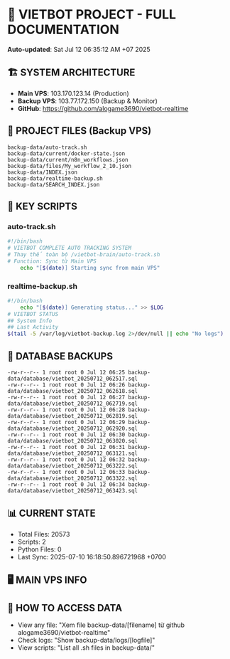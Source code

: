 # 🤖 VIETBOT PROJECT - FULL DOCUMENTATION
**Auto-updated**: Sat Jul 12 06:35:12 AM +07 2025

## 🏗️ SYSTEM ARCHITECTURE
- **Main VPS**: 103.170.123.14 (Production)
- **Backup VPS**: 103.77.172.150 (Backup & Monitor)
- **GitHub**: https://github.com/alogame3690/vietbot-realtime

## 📁 PROJECT FILES (Backup VPS)
```
backup-data/auto-track.sh
backup-data/current/docker-state.json
backup-data/current/n8n_workflows.json
backup-data/files/My_workflow_2_10.json
backup-data/INDEX.json
backup-data/realtime-backup.sh
backup-data/SEARCH_INDEX.json
```

## 🔧 KEY SCRIPTS
### auto-track.sh
```bash
#!/bin/bash
# VIETBOT COMPLETE AUTO TRACKING SYSTEM
# Thay thế toàn bộ /vietbot-brain/auto-track.sh
# Function: Sync từ Main VPS
    echo "[$(date)] Starting sync from main VPS"
```
### realtime-backup.sh
```bash
#!/bin/bash
    echo "[$(date)] Generating status..." >> $LOG
# VIETBOT STATUS
## System Info
## Last Activity
$(tail -5 /var/log/vietbot-backup.log 2>/dev/null || echo "No logs")
```

## 💾 DATABASE BACKUPS
```
-rw-r--r-- 1 root root 0 Jul 12 06:25 backup-data/database/vietbot_20250712_062517.sql
-rw-r--r-- 1 root root 0 Jul 12 06:26 backup-data/database/vietbot_20250712_062618.sql
-rw-r--r-- 1 root root 0 Jul 12 06:27 backup-data/database/vietbot_20250712_062719.sql
-rw-r--r-- 1 root root 0 Jul 12 06:28 backup-data/database/vietbot_20250712_062819.sql
-rw-r--r-- 1 root root 0 Jul 12 06:29 backup-data/database/vietbot_20250712_062920.sql
-rw-r--r-- 1 root root 0 Jul 12 06:30 backup-data/database/vietbot_20250712_063020.sql
-rw-r--r-- 1 root root 0 Jul 12 06:31 backup-data/database/vietbot_20250712_063121.sql
-rw-r--r-- 1 root root 0 Jul 12 06:32 backup-data/database/vietbot_20250712_063222.sql
-rw-r--r-- 1 root root 0 Jul 12 06:33 backup-data/database/vietbot_20250712_063322.sql
-rw-r--r-- 1 root root 0 Jul 12 06:34 backup-data/database/vietbot_20250712_063423.sql
```

## 📊 CURRENT STATE
- Total Files: 20573
- Scripts: 2
- Python Files: 0
- Last Sync: 2025-07-10 16:18:50.896721968 +0700

## 🖥️ MAIN VPS INFO


## 🚨 HOW TO ACCESS DATA
- View any file: "Xem file backup-data/[filename] từ github alogame3690/vietbot-realtime"
- Check logs: "Show backup-data/logs/[logfile]"
- View scripts: "List all .sh files in backup-data/"

